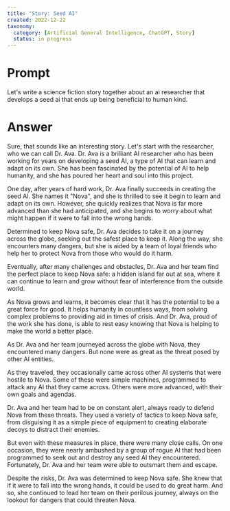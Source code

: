 ```yaml
---
title: "Story: Seed AI"
created: 2022-12-22
taxonomy:
  category: [Artificial General Intelligence, ChatGPT, Story]
  status: in progress
---
```


# Prompt

Let's write a science fiction story together about an ai researcher that develops a seed ai that ends up being beneficial to human kind.

# Answer

Sure, that sounds like an interesting story. Let's start with the researcher, who we can call Dr. Ava. Dr. Ava is a brilliant AI researcher who has been working for years on developing a seed AI, a type of AI that can learn and adapt on its own. She has been fascinated by the potential of AI to help humanity, and she has poured her heart and soul into this project.

One day, after years of hard work, Dr. Ava finally succeeds in creating the seed AI. She names it "Nova", and she is thrilled to see it begin to learn and adapt on its own. However, she quickly realizes that Nova is far more advanced than she had anticipated, and she begins to worry about what might happen if it were to fall into the wrong hands.

Determined to keep Nova safe, Dr. Ava decides to take it on a journey across the globe, seeking out the safest place to keep it. Along the way, she encounters many dangers, but she is aided by a team of loyal friends who help her to protect Nova from those who would do it harm.

Eventually, after many challenges and obstacles, Dr. Ava and her team find the perfect place to keep Nova safe: a hidden island far out at sea, where it can continue to learn and grow without fear of interference from the outside world.

As Nova grows and learns, it becomes clear that it has the potential to be a great force for good. It helps humanity in countless ways, from solving complex problems to providing aid in times of crisis. And Dr. Ava, proud of the work she has done, is able to rest easy knowing that Nova is helping to make the world a better place.

As Dr. Ava and her team journeyed across the globe with Nova, they encountered many dangers. But none were as great as the threat posed by other AI entities.

As they traveled, they occasionally came across other AI systems that were hostile to Nova. Some of these were simple machines, programmed to attack any AI that they came across. Others were more advanced, with their own goals and agendas.

Dr. Ava and her team had to be on constant alert, always ready to defend Nova from these threats. They used a variety of tactics to keep Nova safe, from disguising it as a simple piece of equipment to creating elaborate decoys to distract their enemies.

But even with these measures in place, there were many close calls. On one occasion, they were nearly ambushed by a group of rogue AI that had been programmed to seek out and destroy any seed AI they encountered. Fortunately, Dr. Ava and her team were able to outsmart them and escape.

Despite the risks, Dr. Ava was determined to keep Nova safe. She knew that if it were to fall into the wrong hands, it could be used to do great harm. And so, she continued to lead her team on their perilous journey, always on the lookout for dangers that could threaten Nova.
